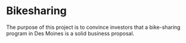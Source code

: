 # Bikesharing

The purpose of this project is to convince investors that a bike-sharing program in Des Moines is a solid business proposal.
